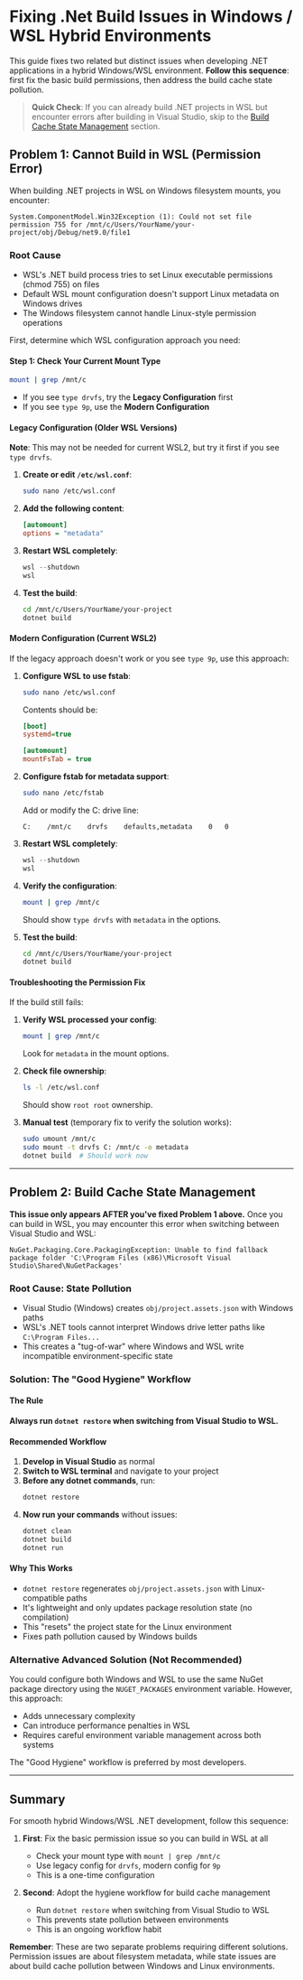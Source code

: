 # Fixing .Net Build Issues in Windows / WSL Hybrid Environments

This guide fixes two related but distinct issues when developing .NET applications in a hybrid Windows/WSL environment. **Follow this sequence**: first fix the basic build permissions, then address the build cache state pollution.

> **Quick Check**: If you can already build .NET projects in WSL but encounter errors after building in Visual Studio, skip to the [Build Cache State Management](#build-cache-state-management) section.

## Problem 1: Cannot Build in WSL (Permission Error)

When building .NET projects in WSL on Windows filesystem mounts, you encounter:

```
System.ComponentModel.Win32Exception (1): Could not set file permission 755 for /mnt/c/Users/YourName/your-project/obj/Debug/net9.0/file1
```

### Root Cause
- WSL's .NET build process tries to set Linux executable permissions (chmod 755) on files
- Default WSL mount configuration doesn't support Linux metadata on Windows drives
- The Windows filesystem cannot handle Linux-style permission operations

First, determine which WSL configuration approach you need:

#### Step 1: Check Your Current Mount Type
```bash
mount | grep /mnt/c
```

- If you see `type drvfs`, try the **Legacy Configuration** first
- If you see `type 9p`, use the **Modern Configuration**

#### Legacy Configuration (Older WSL Versions)
**Note**: This may not be needed for current WSL2, but try it first if you see `type drvfs`.

1. **Create or edit `/etc/wsl.conf`**:
   ```bash
   sudo nano /etc/wsl.conf
   ```

2. **Add the following content**:
   ```ini
   [automount]
   options = "metadata"
   ```

3. **Restart WSL completely**:
   ```powershell
   wsl --shutdown
   wsl
   ```

4. **Test the build**:
   ```bash
   cd /mnt/c/Users/YourName/your-project
   dotnet build
   ```

#### Modern Configuration (Current WSL2)
If the legacy approach doesn't work or you see `type 9p`, use this approach:

1. **Configure WSL to use fstab**:
   ```bash
   sudo nano /etc/wsl.conf
   ```
   
   Contents should be:
   ```ini
   [boot]
   systemd=true
   
   [automount]
   mountFsTab = true
   ```

2. **Configure fstab for metadata support**:
   ```bash
   sudo nano /etc/fstab
   ```
   
   Add or modify the C: drive line:
   ```
   C:    /mnt/c    drvfs    defaults,metadata    0   0
   ```

3. **Restart WSL completely**:
   ```powershell
   wsl --shutdown
   wsl
   ```

4. **Verify the configuration**:
   ```bash
   mount | grep /mnt/c
   ```
   
   Should show `type drvfs` with `metadata` in the options.

5. **Test the build**:
   ```bash
   cd /mnt/c/Users/YourName/your-project
   dotnet build
   ```

#### Troubleshooting the Permission Fix
If the build still fails:

1. **Verify WSL processed your config**:
   ```bash
   mount | grep /mnt/c
   ```
   Look for `metadata` in the mount options.

2. **Check file ownership**:
   ```bash
   ls -l /etc/wsl.conf
   ```
   Should show `root root` ownership.

3. **Manual test** (temporary fix to verify the solution works):
   ```bash
   sudo umount /mnt/c
   sudo mount -t drvfs C: /mnt/c -o metadata
   dotnet build  # Should work now
   ```

---

## Problem 2: Build Cache State Management

**This issue only appears AFTER you've fixed Problem 1 above.** Once you can build in WSL, you may encounter this error when switching between Visual Studio and WSL:

```
NuGet.Packaging.Core.PackagingException: Unable to find fallback package folder 'C:\Program Files (x86)\Microsoft Visual Studio\Shared\NuGetPackages'
```

### Root Cause: State Pollution
- Visual Studio (Windows) creates `obj/project.assets.json` with Windows paths
- WSL's .NET tools cannot interpret Windows drive letter paths like `C:\Program Files...`
- This creates a "tug-of-war" where Windows and WSL write incompatible environment-specific state

### Solution: The "Good Hygiene" Workflow

#### The Rule
**Always run `dotnet restore` when switching from Visual Studio to WSL.**

#### Recommended Workflow

1. **Develop in Visual Studio** as normal
2. **Switch to WSL terminal** and navigate to your project
3. **Before any dotnet commands**, run:
   ```bash
   dotnet restore
   ```
4. **Now run your commands** without issues:
   ```bash
   dotnet clean
   dotnet build
   dotnet run
   ```

#### Why This Works
- `dotnet restore` regenerates `obj/project.assets.json` with Linux-compatible paths
- It's lightweight and only updates package resolution state (no compilation)
- This "resets" the project state for the Linux environment
- Fixes path pollution caused by Windows builds

### Alternative Advanced Solution (Not Recommended)

You could configure both Windows and WSL to use the same NuGet package directory using the `NUGET_PACKAGES` environment variable. However, this approach:

- Adds unnecessary complexity
- Can introduce performance penalties in WSL
- Requires careful environment variable management across both systems

The "Good Hygiene" workflow is preferred by most developers.

---

## Summary

For smooth hybrid Windows/WSL .NET development, follow this sequence:

1. **First**: Fix the basic permission issue so you can build in WSL at all
   - Check your mount type with `mount | grep /mnt/c`
   - Use legacy config for `drvfs`, modern config for `9p`
   - This is a one-time configuration

2. **Second**: Adopt the hygiene workflow for build cache management
   - Run `dotnet restore` when switching from Visual Studio to WSL
   - This prevents state pollution between environments
   - This is an ongoing workflow habit

**Remember**: These are two separate problems requiring different solutions. Permission issues are about filesystem metadata, while state issues are about build cache pollution between Windows and Linux environments.
